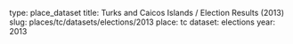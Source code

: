 type: place_dataset
title: Turks and Caicos Islands / Election Results (2013)
slug: places/tc/datasets/elections/2013
place: tc
dataset: elections
year: 2013
